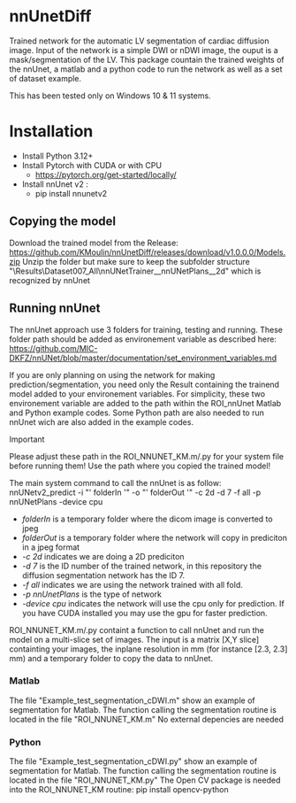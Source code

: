 # nnUnetDiff

Trained network for the automatic LV segmentation of cardiac diffusion image. Input of the network is a simple DWI or nDWI image, the ouput is a mask/segmentation of the LV.
This package countain the trained weights of the nnUnet, a matlab and a python code to run the network as well as a set of dataset example.  

This has been tested only on Windows 10 & 11 systems. 

# Installation 
- Install Python 3.12+
- Install Pytorch with CUDA or with CPU
  - https://pytorch.org/get-started/locally/
- Install nnUnet v2 :
  - pip install nnunetv2

## Copying the model
Download the trained model from the Release: https://github.com/KMoulin/nnUnetDiff/releases/download/v1.0.0.0/Models.zip
Unzip the folder but make sure to keep the subfolder structure "\Results\Dataset007_All\nnUNetTrainer__nnUNetPlans__2d" which is recognized by nnUnet

## Running nnUnet

The nnUnet approach use 3 folders for training, testing and running. These folder path should be added as environement variable as described here:
https://github.com/MIC-DKFZ/nnUNet/blob/master/documentation/set_environment_variables.md

If you are only planning on using the network for making prediction/segmentation, you need only the Result containing the trainend model added to your environement variables.
For simplicity, these two environement variable are added to the path within the ROI_nnUnet Matlab and Python example codes. 
Some Python path are also needed to run nnUnet wich are also added in the example codes.

>[!IMPORTANT]
>Please adjust these path in the ROI_NNUNET_KM.m/.py for your system file before running them!
>Use the path where you copied the trained model!

The main system command to call the nnUnet is as follow:
nnUNetv2_predict -i "' folderIn '" -o "' folderOut '" -c 2d -d 7 -f all -p nnUNetPlans -device cpu

- _folderIn_ is a temporary folder where the dicom image is converted to jpeg
- _folderOut_ is a temporary folder where the network will copy in prediciton in a jpeg format
- _-c 2d_ indicates we are doing a 2D prediciton
- _-d 7_ is the ID number of the trained network, in this repository the diffusion segmentation network has the ID 7. 
- _-f all_ indicates we are using the network trained with all fold. 
- _-p nnUnetPlans_ is the type of network
- _-device cpu_ indicates the network will use the cpu only for prediction. If you have CUDA installed you may use the gpu for faster prediction. 

ROI_NNUNET_KM.m/.py containt a function to call nnUnet and run the model on a multi-slice set of images. 
The input is a matrix [X,Y slice] containting your images, the inplane resolution in mm (for instance [2.3, 2.3] mm) and a temporary folder to copy the data to nnUnet. 

### Matlab 

The file "Example_test_segmentation_cDWI.m" show an example of segmentation for Matlab. The function calling the segmentation routine is located in the file "ROI_NNUNET_KM.m" 
No external depencies are needed

### Python

The file "Example_test_segmentation_cDWI.py" show an example of segmentation for Matlab. The function calling the segmentation routine is located in the file "ROI_NNUNET_KM.py"
The Open CV package is needed into the ROI_NNUNET_KM routine: pip install opencv-python
